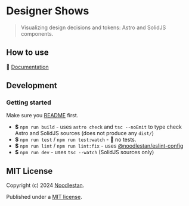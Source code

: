 # Designer Shows

> Visualizing design decisions and tokens: Astro and SolidJS components.

## How to use

📖 [Documentation](https://designer-docs.noodlestan.org/)

## Development

### Getting started

Make sure you [README](../../../README.md) first.

- **$** `npm run build` - uses `astro check` and `tsc --noEmit` to type check Astro and SolidJS sources (does not produce any `dist/`)
- **$** `npm run test` / `npm run test:watch` - 🚧 no tests.
- **$** `npm run lint` / `npm run lint:fix` - uses [@noodlestan/eslint-config](https://www.npmjs.com/package/@noodlestan/eslint-config)
- **$** `npm run dev` - uses `tsc --watch` (SolidJS sources only)

## MIT License

Copyright (c) 2024 [Noodlestan](https://noodlestan.org/).

Published under a [MIT license](https://noodlestan.mit-license.org/).
